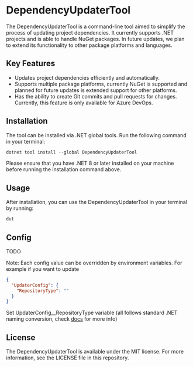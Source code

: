 # DependencyUpdaterTool

The DependencyUpdaterTool is a command-line tool aimed to simplify the process of updating project dependencies. It currently supports .NET projects and is able to handle NuGet packages. In future updates, we plan to extend its functionality to other package platforms and languages.

## Key Features

- Updates project dependencies efficiently and automatically.
- Supports multiple package platforms, currently NuGet is supported and planned for future updates is extended support for other platforms.
- Has the ability to create Git commits and pull requests for changes. Currently, this feature is only available for Azure DevOps.

## Installation

The tool can be installed via .NET global tools. Run the following command in your terminal:

```powershell
dotnet tool install --global DependencyUpdaterTool
```

Please ensure that you have .NET 8 or later installed on your machine before running the installation command above.

## Usage
After installation, you can use the DependencyUpdaterTool in your terminal by running:

```powershell
dut
```

## Config
TODO

Note: Each config value can be overridden by environment variables. For example if you want to update

```json
{
  "UpdaterConfig": {
    "RepositoryType": ""
  }
}
```

Set UpdaterConfig__RepositoryType variable (all follows standard .NET naming conversion, check [docs](https://learn.microsoft.com/en-us/aspnet/core/fundamentals/configuration/?view=aspnetcore-8.0) for more info)

## License
The DependencyUpdaterTool is available under the MIT license. For more information, see the LICENSE file in this repository.